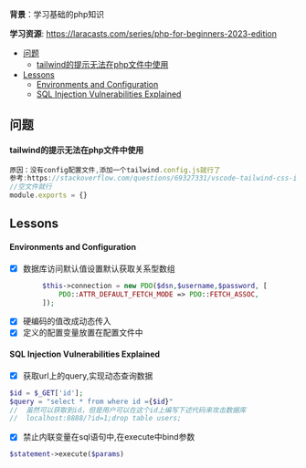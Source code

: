 **背景**：学习基础的php知识 

**学习资源**: https://laracasts.com/series/php-for-beginners-2023-edition

- [问题](#问题)
    - [tailwind的提示无法在php文件中使用](#tailwind的提示无法在php文件中使用)
- [Lessons](#lessons)
    - [Environments and Configuration](#environments-and-configuration)
    - [SQL Injection Vulnerabilities Explained](#sql-injection-vulnerabilities-explained)



## 问题

#### tailwind的提示无法在php文件中使用
```js
原因：没有config配置文件,添加一个tailwind.config.js就行了
参考:https://stackoverflow.com/questions/69327331/vscode-tailwind-css-intellisense-not-working
//空文件就行
module.exports = {}
```


## Lessons

#### Environments and Configuration

- [x] 数据库访问默认值设置默认获取关系型数组
```php
        $this->connection = new PDO($dsn,$username,$password, [
            PDO::ATTR_DEFAULT_FETCH_MODE => PDO::FETCH_ASSOC,
        ]);
```
- [x] 硬编码的值改成动态传入
- [x] 定义的配置变量放置在配置文件中

#### SQL Injection Vulnerabilities Explained
- [x] 获取url上的query,实现动态查询数据
 ```php
$id = $_GET['id'];
$query = "select * from where id ={$id}"
//  虽然可以获取到id，但是用户可以在这个id上编写下述代码来攻击数据库
//  localhost:8888/?id=1;drop table users;

 ```
- [x] 禁止内联变量在sql语句中,在execute中bind参数
```php
$statement->execute($params)
```